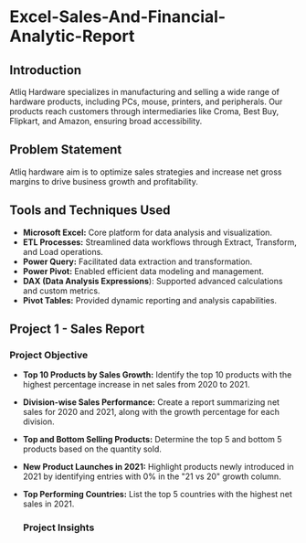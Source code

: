 # Excel-Sales-And-Financial-Analytic-Report
## Introduction

Atliq Hardware specializes in manufacturing and selling a wide range of hardware products, including PCs, mouse, printers, and peripherals. Our products reach customers through intermediaries like Croma, Best Buy, Flipkart, and Amazon, ensuring broad accessibility.

## Problem Statement
Atliq hardware aim is to optimize sales strategies and increase net gross margins to drive business growth and profitability.

## Tools and Techniques Used
* **Microsoft Excel:** Core platform for data analysis and visualization.
* **ETL Processes:** Streamlined data workflows through Extract, Transform, and Load operations.
* **Power Query:** Facilitated data extraction and transformation.
* **Power Pivot:** Enabled efficient data modeling and management.
* **DAX (Data Analysis Expressions**): Supported advanced calculations and custom metrics.
* **Pivot Tables:** Provided dynamic reporting and analysis capabilities.

## Project 1 - Sales Report
### Project Objective
* **Top 10 Products by Sales Growth:** Identify the top 10 products with the highest percentage increase in net sales from 2020 to 2021.

* **Division-wise Sales Performance:** Create a report summarizing net sales for 2020 and 2021, along with the growth percentage for each division.

* **Top and Bottom Selling Products:** Determine the top 5 and bottom 5 products based on the quantity sold.

* **New Product Launches in 2021:** Highlight products newly introduced in 2021 by identifying entries with 0% in the "21 vs 20" growth column.

* **Top Performing Countries:** List the top 5 countries with the highest net sales in 2021.

  ### Project Insights
  
